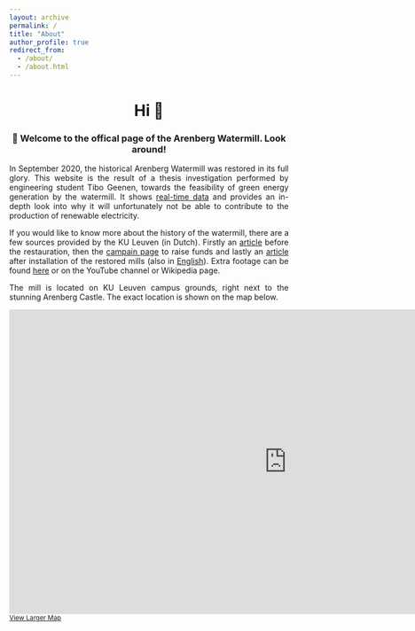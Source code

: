 ```yaml
---
layout: archive
permalink: /
title: "About"
author_profile: true
redirect_from:
  - /about/
  - /about.html
---
```


<style>body {text-align: justify}</style>

<h1 align="center">Hi 👋</h1>
<h3 align="center">🏡 Welcome to the offical page of the Arenberg Watermill. Look around!</h3>

In September 2020, the historical Arenberg Watermill was restored in its full glory. This website is the result of a thesis investigation performed by engineering student Tibo Geenen, towards the feasibility of green energy generation by the watermill. It shows [real-time data](https://arenberg-watermill.github.io/real-time-data/) and provides an in-depth look into why it will unfortunately not be able to contribute to the production of renewable electricity.
 
If you would like to know more about the history of the watermill, there are a few sources provided by the KU Leuven (in Dutch). Firstly an [article](https://nieuws.kuleuven.be/nl/2017/toen-nu-watermolen-arenberg) before the restauration, then the [campain page](https://www.kuleuven.be/fondsenwerving/overons/erfgoed/watermolen/geschiedenis) to raise funds and lastly an [article](https://stories.kuleuven.be/nl/verhalen/watermolen-aan-arenbergkasteel-in-ere-hersteld) after installation of the restored mills (also in [English](https://stories.kuleuven.be/en/stories/iconic-watermill-at-the-arenberg-castle-restored-to-place-of-honour)). Extra footage can be found [here](https://www.kuleuven.be/fondsenwerving/overons/erfgoed/watermolen/wandelingen-langs-de-watermolen) or on the YouTube channel or Wikipedia page.

The mill is located on KU Leuven campus grounds, right next to the stunning Arenberg Castle. The exact location is shown on the map below.


<iframe width="1000" height="550" frameborder="0" scrolling="yes" marginheight="0" marginwidth="0" src="https://www.openstreetmap.org/export/embed.html?bbox=0.09338378906250001%2C49.30721745093609%2C9.266967773437502%2C52.36553758871974&amp;layer=mapnik&amp;marker=50.86259%2C4.68254"></iframe>
<br/>
<small><a href="https://www.openstreetmap.org/?mlat=50.861&amp;mlon=4.680#map=8/50.861/4.680">View Larger Map</a></small>
